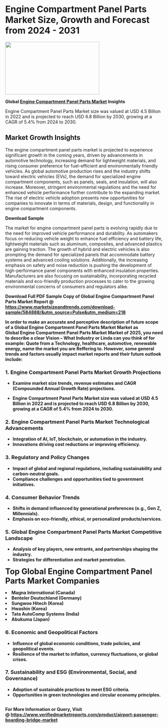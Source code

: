 <H1>Engine Compartment Panel Parts Market Size, Growth and Forecast from 2024 - 2031</H1><img class="aligncenter size-medium wp-image-584254" src="https://thirdeyenews.in/wp-content/uploads/2024/09/Global-Market-Research-300x168.jpeg" alt="" width="300" height="168" /><p><strong>Global&nbsp;<a href="https://www.marketsizeandtrends.com/download-sample/584888/&amp;utm_source=Pulse&amp;utm_medium=218">Engine Compartment Panel Parts Market</a> Insights</strong></p><p>Engine Compartment Panel Parts Market size was valued at USD 4.5 Billion in 2022 and is projected to reach USD 6.8 Billion by 2030, growing at a CAGR of 5.4% from 2024 to 2030.</p><p><h2>Market Growth Insights</h2> <p>The engine compartment panel parts market is projected to experience significant growth in the coming years, driven by advancements in automotive technology, increasing demand for lightweight materials, and rising consumer preference for fuel-efficient and environmentally friendly vehicles. As global automotive production rises and the industry shifts toward electric vehicles (EVs), the demand for specialized engine compartment components, such as panels, seals, and insulation, will also increase. Moreover, stringent environmental regulations and the need for enhanced vehicle performance further contribute to the expanding market. The rise of electric vehicle adoption presents new opportunities for companies to innovate in terms of materials, design, and functionality in engine compartment components.</p> <p><strong>Download Sample</strong></p> <p>The market for engine compartment panel parts is evolving rapidly due to the need for improved vehicle performance and durability. As automakers focus on reducing vehicle weight to enhance fuel efficiency and battery life, lightweight materials such as aluminum, composites, and advanced plastics are gaining traction. The growth of hybrid and electric vehicles is also prompting the demand for specialized panels that accommodate battery systems and advanced cooling solutions. Additionally, the increasing emphasis on safety and noise reduction is pushing the development of high-performance panel components with enhanced insulation properties. Manufacturers are also focusing on sustainability, incorporating recycled materials and eco-friendly production processes to cater to the growing environmental concerns of consumers and regulators alike.</p> <p><strong></p><p><span class=""><strong>Download Full PDF Sample Copy of Global Engine Compartment Panel Parts Market Report</strong> @ <a href="https://www.marketsizeandtrends.com/download-sample/584888/&amp;utm_source=Pulse&amp;utm_medium=218" target="_blank">https://www.marketsizeandtrends.com/download-sample/584888/&amp;utm_source=Pulse&amp;utm_medium=218</a></span></p><p>In order to make an accurate and perceptive description of future scope of a Global&nbsp;Engine Compartment Panel Parts Market Market as Global&nbsp;Engine Compartment Panel Parts Market Market of 2025, you need to describe a clear Vision &ndash; What Industry or Linda can you think of for example: Quote from a Technology, healthcare, automotive, renewable energy, name the market you are Reffering to. However, some general trends and factors usually impact market reports and their future outlook include:</p><h3>1.&nbsp;<strong>Engine Compartment Panel Parts Market Growth Projections</strong></h3><ul><li>Examine market size trends, revenue estimates and CAGR (Compounded Annual Growth Rate) projections.</li><li><p>Engine Compartment Panel Parts Market size was valued at USD 4.5 Billion in 2022 and is projected to reach USD 6.8 Billion by 2030, growing at a CAGR of 5.4% from 2024 to 2030.</p></li></ul><h3>2.&nbsp;<strong>Engine Compartment Panel Parts Market Technological Advancements</strong></h3><ul><li>Integration of AI, IoT, blockchain, or automation in the industry.</li><li>Innovations driving cost reductions or improving efficiency.</li></ul><h3>3.&nbsp;<strong>Regulatory and Policy Changes</strong></h3><ul><li>Impact of global and regional regulations, including sustainability and carbon-neutral goals.</li><li>Compliance challenges and opportunities tied to government initiatives.</li></ul><h3>4.&nbsp;<strong>Consumer Behavior Trends</strong></h3><ul><li>Shifts in demand influenced by generational preferences (e.g., Gen Z, Millennials).</li><li>Emphasis on eco-friendly, ethical, or personalized products/services.</li></ul><h3>5.&nbsp;<strong>Global Engine Compartment Panel Parts Market Competitive Landscape</strong></h3><ul><li>Analysis of key players, new entrants, and partnerships shaping the industry.</li><li>Strategies for differentiation and market penetration.</li></ul><p data-pm-slice="1 1 []"><span style="color: inherit; font-family: inherit; font-size: 25px;">Top Global Engine Compartment Panel Parts Market Companies</span></p><div class="" data-test-id=""><p><li>Magna International (Canada)</li><li> Benteler Deutschland (Germany)</li><li> Sungwoo Hitech (Korea)</li><li> Hwashin (Korea)</li><li> Tata AutoComp Systems (India)</li><li> Abukuma (Japan)</li></p></div><h3>6.&nbsp;<strong>Economic and Geopolitical Factors</strong></h3><ul><li>Influence of global economic conditions, trade policies, and geopolitical events.</li><li>Resilience of the market to inflation, currency fluctuations, or global crises.</li></ul><h3>7.&nbsp;<strong>Sustainability and ESG (Environmental, Social, and Governance)</strong></h3><ul><li>Adoption of sustainable practices to meet ESG criteria.</li><li>Opportunities in green technologies and circular economy principles.</li></ul><h2><strong style="font-size: 14px;">For More Information or Query, Visit @&nbsp;</strong><a style="background-color: #ffffff; font-size: 14px;" href="https://www.marketsizeandtrends.com/report/engine-compartment-panel-parts-market/" target="_blank">https://www.verifiedmarketreports.com/product/airport-passenger-boarding-bridge-market</a></h2>
